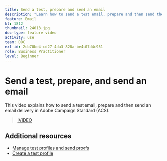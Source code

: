 ```yaml
---
title: Send a test, prepare and send an email
description: "Learn how to send a test email, prepare and then send the email delivery. "
feature: Email  
kt: 1812
thumbnail: 24013.jpg
doc-type: feature video
activity: use
team: DOC
exl-id: 2cb70be4-cd27-4da3-828a-be4c07d4c951
role: Business Practitioner
level: Beginner
---
```

# Send a test, prepare, and send an email

This video explains how to send a test email, prepare and then send an email delivery in Adobe Campaign Standard (ACS).

>[!VIDEO](https://video.tv.adobe.com/v/24013/)

## Additional resources

* [Manage test profiles and send proofs](https://docs.adobe.com/content/help/en/campaign-standard/using/testing-and-sending/preparing-and-testing-messages/managing-test-profiles-and-sending-proofs.html)
* [Create a test profile](/help/profiles-and-audiences/creating-a-profile.md)
